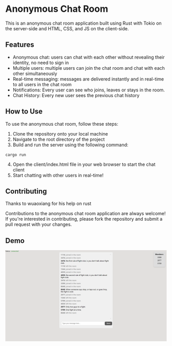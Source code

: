 # Anonymous Chat Room

This is an anonymous chat room application built using Rust with Tokio on the server-side and HTML, CSS, and JS on the client-side.

## Features
 
- Anonymous chat: users can chat with each other without revealing their identity, no need to sign in
- Multiple users: multiple users can join the chat room and chat with each other simultaneously
- Real-time messaging: messages are delivered instantly and in real-time to all users in the chat room
- Notifications: Every user can see who joins, leaves or stays in the room.
- Chat History: Every new user sees the previous chat history
## How to Use

To use the anonymous chat room, follow these steps:

1. Clone the repository onto your local machine
2. Navigate to the root directory of the project
3. Build and run the server using the following command:
```
cargo run
```
4. Open the client/index.html file in your web browser to start the chat client
5. Start chatting with other users in real-time!

## Contributing

Thanks to wuaoxiang for his help on rust

Contributions to the anonymous chat room application are always welcome! If you're interested in contributing, please fork the repository and submit a pull request with your changes.

## Demo

![connected status](https://raw.githubusercontent.com/WR104/chat_room/main/Demo/connected.png)